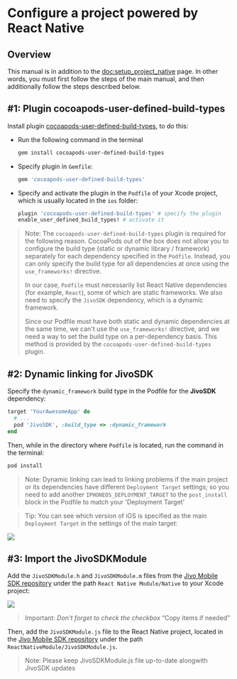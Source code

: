 # Configure a project powered by React Native

<!--Summary-->

## Overview

This manual is in addition to the <doc:setup_project_native> page.
In other words, you must first follow the steps of the main manual, and then additionally follow the steps described below.

## #1: Plugin cocoapods-user-defined-build-types

Install plugin [cocoapods-user-defined-build-types](https://github.com/joncardasis/cocoapods-user-defined-build-types), to do this:
- Run the following command in the terminal
  ```sh
  gem install cocoapods-user-defined-build-types
  ```
- Specify plugin in `Gemfile`:
  ```ruby
  gem 'cocoapods-user-defined-build-types'
  ```
- Specify and activate the plugin in the `Podfile` of your Xcode project, which is usually located in the `ios` folder:
  ```ruby
  plugin 'cocoapods-user-defined-build-types' # specify the plugin
  enable_user_defined_build_types! # activate it
  ```

> Note: The `cocoapods-user-defined-build-types` plugin is required for the following reason. CocoaPods out of the box does not allow you to configure the build type (static or dynamic library / framework) separately for each dependency specified in the `Podfile`. Instead, you can only specify the build type for all dependencies at once using the `use_frameworks!` directive.
>
> In our case, `Podfile` must necessarily list React Native dependencies (for example, `React`), some of which are static frameworks. We also need to specify the `JivoSDK` dependency, which is a dynamic framework.
>
> Since our Podfile must have both static and dynamic dependencies at the same time, we can't use the `use_frameworks!` directive, and we need a way to set the build type on a per-dependency basis. This method is provided by the `cocoapods-user-defined-build-types` plugin.

## #2: Dynamic linking for JivoSDK

Specify the `dynamic_framework` build type in the Podfile for the **JivoSDK** dependency:

```ruby
target 'YourAwesomeApp' do
  # ...
  pod 'JivoSDK', :build_type => :dynamic_framework
end
```

Then, while in the directory where `Podfile` is located, run the command in the terminal:
```sh
pod install
```

> Note: Dynamic linking can lead to linking problems if the main project or its dependencies have different `Deployment Target` settings; so you need to add another `IPHONEOS_DEPLOYMENT_TARGET` to the `post_install` block in the Podfile to match your 'Deployment Target'

> Tip: You can see which version of iOS is specified as the main `Deployment Target` in the settings of the main target:

![](react_setup_1)

## #3: Import the JivoSDKModule

Add the `JivoSDKModule.h` and `JivoSDKModule.m` files from the [Jivo Mobile SDK repository](https://github.com/JivoChat/JivoSDK-iOS) under the path `React Native Module/Native` to your Xcode project:

![](react_setup_3)

> Important: _Don't forget to check the checkbox_ “Copy items if needed”

Then, add the `JivoSDKModule.js` file to the React Native project, located in the [Jivo Mobile SDK repository](https://github.com/JivoChat/JivoSDK-iOS) under the path `ReactNativeModule/JivoSDKModule.js`.

> Note: Please keep JivoSDKModule.js file up-to-date alongwith JivoSDK updates
